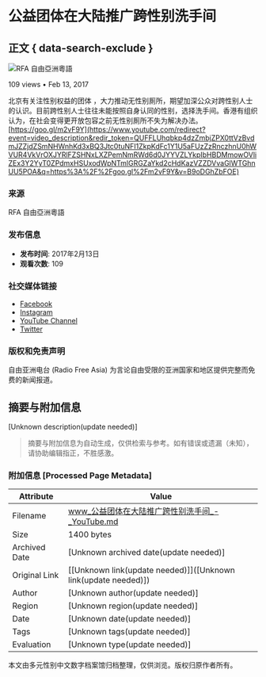 # 公益团体在大陆推广跨性别洗手间

## 正文 { data-search-exclude }


![RFA 自由亞洲粵語](https://i.ytimg.com/an/nfXn5NB7hh9rn1nfIt4g4Q/featured_channel.jpg?v=585a914c)

109 views • Feb 13, 2017

北京有关注性别权益的团体 ，大力推动无性别厠所，期望加深公众对跨性别人士的认识。目前跨性别人士往往未能按照自身认同的性别，选择洗手间。香港有组织认为，在社会变得更开放包容之前无性别厠所不失为解决办法。 [https://goo.gl/m2vF9Y](https://www.youtube.com/redirect?event=video_description&redir_token=QUFFLUhqbkp4dzZmbjZPX0ttVzBvdmJZZjdZSmNHWnhKd3xBQ3Jtc0tuNFI1ZkpKdFc1Y1U5aFUzZzRnczhnU0hWVUR4VkVrOXJYRlFZSHNxLXZPemNmRWd6d0JYYVZLYkpIbHBDMmowOVliZEx3Y2YyT0ZPdmxHSUxodWpNTmlGRGZaYkd2cHdKazVZZDVvaGlWTGhnUU5POA&q=https%3A%2F%2Fgoo.gl%2Fm2vF9Y&v=B9oDGhZbFOE)

### 来源
RFA 自由亞洲粵語

### 发布信息
- **发布时间**: 2017年2月13日
- **观看次数**: 109

### 社交媒体链接
- [Facebook](https://www.facebook.com/cantonese.rfa)
- [Instagram](https://www.instagram.com/rfacantonese/)
- [YouTube Channel](http://www.youtube.com/user/cantoneseRFA)
- [Twitter](https://twitter.com/cantonese)

### 版权和免责声明
自由亚洲电台 (Radio Free Asia) 为言论自由受限的亚洲国家和地区提供完整而免费的新闻报道。
<!-- tcd_original_link https://www.youtube.com/watch?v=B9oDGhZbFOE -->


## 摘要与附加信息

<!-- tcd_abstract -->
[Unknown description(update needed)]
<!-- tcd_abstract_end -->

> 摘要与附加信息为自动生成，仅供检索与参考。如有错误或遗漏（未知），请协助编辑指正，不胜感激。

### 附加信息 [Processed Page Metadata]

| Attribute       | Value                                  |
|-----------------|----------------------------------------|
| Filename        | www_公益团体在大陆推广跨性别洗手间_-_YouTube.md                             |
| Size            | 1400 bytes                           |
| Archived Date   | [Unknown archived date(update needed)]                             |
| Original Link   | [[Unknown link(update needed)]]([Unknown link(update needed)])                       |
| Author          | [Unknown author(update needed)]                               |
| Region          | [Unknown region(update needed)]                               |
| Date            | [Unknown date(update needed)]                                 |
| Tags            | [Unknown tags(update needed)]                                 |
| Evaluation            | [Unknown type(update needed)]                                 |
<!-- tcd_table_end -->

本文由多元性别中文数字档案馆归档整理，仅供浏览。版权归原作者所有。
